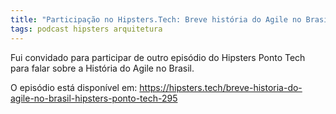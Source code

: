 ```yaml
---
title: "Participação no Hipsters.Tech: Breve história do Agile no Brasil"
tags: podcast hipsters arquitetura
---
```


Fui convidado para participar de outro episódio do Hipsters Ponto Tech para falar sobre a História do Agile no Brasil.

O episódio está disponível em: https://hipsters.tech/breve-historia-do-agile-no-brasil-hipsters-ponto-tech-295 

